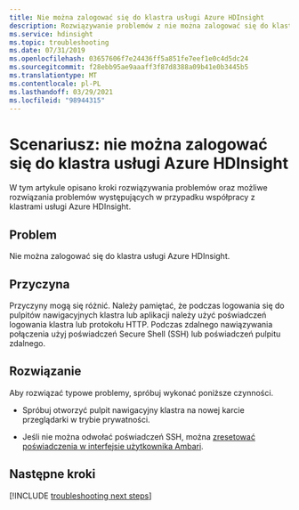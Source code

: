 ```yaml
---
title: Nie można zalogować się do klastra usługi Azure HDInsight
description: Rozwiązywanie problemów z nie można zalogować się do klastra Apache Hadoop w usłudze Azure HDInsight
ms.service: hdinsight
ms.topic: troubleshooting
ms.date: 07/31/2019
ms.openlocfilehash: 03657606f7e24436ff5a851fe7eef1e0c4d5dc24
ms.sourcegitcommit: f28ebb95ae9aaaff3f87d8388a09b41e0b3445b5
ms.translationtype: MT
ms.contentlocale: pl-PL
ms.lasthandoff: 03/29/2021
ms.locfileid: "98944315"
---
```

# <a name="scenario-unable-to-log-into-azure-hdinsight-cluster"></a>Scenariusz: nie można zalogować się do klastra usługi Azure HDInsight

W tym artykule opisano kroki rozwiązywania problemów oraz możliwe rozwiązania problemów występujących w przypadku współpracy z klastrami usługi Azure HDInsight.

## <a name="issue"></a>Problem

Nie można zalogować się do klastra usługi Azure HDInsight.

## <a name="cause"></a>Przyczyna

Przyczyny mogą się różnić. Należy pamiętać, że podczas logowania się do pulpitów nawigacyjnych klastra lub aplikacji należy użyć poświadczeń logowania klastra lub protokołu HTTP. Podczas zdalnego nawiązywania połączenia użyj poświadczeń Secure Shell (SSH) lub poświadczeń pulpitu zdalnego.

## <a name="resolution"></a>Rozwiązanie

Aby rozwiązać typowe problemy, spróbuj wykonać poniższe czynności.

* Spróbuj otworzyć pulpit nawigacyjny klastra na nowej karcie przeglądarki w trybie prywatności.

* Jeśli nie można odwołać poświadczeń SSH, można [zresetować poświadczenia w interfejsie użytkownika Ambari](../hdinsight-administer-use-portal-linux.md#change-passwords).

## <a name="next-steps"></a>Następne kroki

[!INCLUDE [troubleshooting next steps](../../../includes/hdinsight-troubleshooting-next-steps.md)]